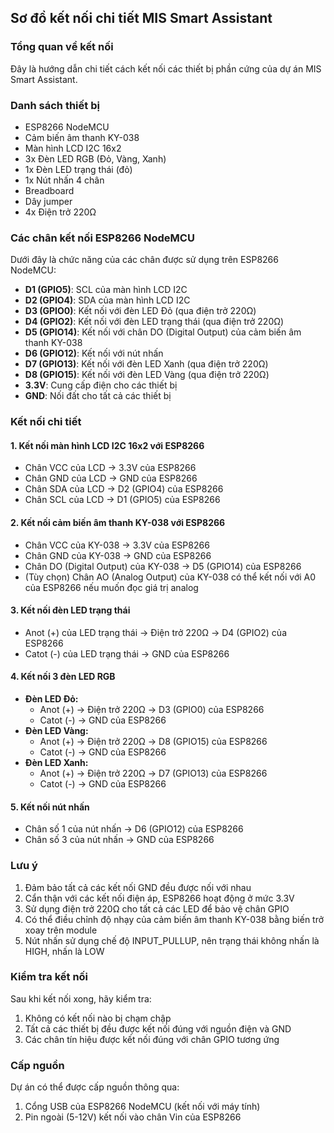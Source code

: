 ## Sơ đồ kết nối chi tiết MIS Smart Assistant

### Tổng quan về kết nối
Đây là hướng dẫn chi tiết cách kết nối các thiết bị phần cứng của dự án MIS Smart Assistant.

### Danh sách thiết bị
- ESP8266 NodeMCU
- Cảm biến âm thanh KY-038
- Màn hình LCD I2C 16x2
- 3x Đèn LED RGB (Đỏ, Vàng, Xanh)
- 1x Đèn LED trạng thái (đỏ)
- 1x Nút nhấn 4 chân
- Breadboard
- Dây jumper
- 4x Điện trở 220Ω

### Các chân kết nối ESP8266 NodeMCU
Dưới đây là chức năng của các chân được sử dụng trên ESP8266 NodeMCU:

- **D1 (GPIO5)**: SCL của màn hình LCD I2C
- **D2 (GPIO4)**: SDA của màn hình LCD I2C
- **D3 (GPIO0)**: Kết nối với đèn LED Đỏ (qua điện trở 220Ω)
- **D4 (GPIO2)**: Kết nối với đèn LED trạng thái (qua điện trở 220Ω)
- **D5 (GPIO14)**: Kết nối với chân DO (Digital Output) của cảm biến âm thanh KY-038
- **D6 (GPIO12)**: Kết nối với nút nhấn
- **D7 (GPIO13)**: Kết nối với đèn LED Xanh (qua điện trở 220Ω)
- **D8 (GPIO15)**: Kết nối với đèn LED Vàng (qua điện trở 220Ω)
- **3.3V**: Cung cấp điện cho các thiết bị
- **GND**: Nối đất cho tất cả các thiết bị

### Kết nối chi tiết

#### 1. Kết nối màn hình LCD I2C 16x2 với ESP8266
- Chân VCC của LCD → 3.3V của ESP8266
- Chân GND của LCD → GND của ESP8266
- Chân SDA của LCD → D2 (GPIO4) của ESP8266
- Chân SCL của LCD → D1 (GPIO5) của ESP8266

#### 2. Kết nối cảm biến âm thanh KY-038 với ESP8266
- Chân VCC của KY-038 → 3.3V của ESP8266
- Chân GND của KY-038 → GND của ESP8266
- Chân DO (Digital Output) của KY-038 → D5 (GPIO14) của ESP8266
- (Tùy chọn) Chân AO (Analog Output) của KY-038 có thể kết nối với A0 của ESP8266 nếu muốn đọc giá trị analog

#### 3. Kết nối đèn LED trạng thái
- Anot (+) của LED trạng thái → Điện trở 220Ω → D4 (GPIO2) của ESP8266
- Catot (-) của LED trạng thái → GND của ESP8266

#### 4. Kết nối 3 đèn LED RGB
- **Đèn LED Đỏ:**
  - Anot (+) → Điện trở 220Ω → D3 (GPIO0) của ESP8266
  - Catot (-) → GND của ESP8266
- **Đèn LED Vàng:**
  - Anot (+) → Điện trở 220Ω → D8 (GPIO15) của ESP8266
  - Catot (-) → GND của ESP8266
- **Đèn LED Xanh:**
  - Anot (+) → Điện trở 220Ω → D7 (GPIO13) của ESP8266
  - Catot (-) → GND của ESP8266

#### 5. Kết nối nút nhấn
- Chân số 1 của nút nhấn → D6 (GPIO12) của ESP8266
- Chân số 3 của nút nhấn → GND của ESP8266

### Lưu ý
1. Đảm bảo tất cả các kết nối GND đều được nối với nhau
2. Cẩn thận với các kết nối điện áp, ESP8266 hoạt động ở mức 3.3V
3. Sử dụng điện trở 220Ω cho tất cả các LED để bảo vệ chân GPIO
4. Có thể điều chỉnh độ nhạy của cảm biến âm thanh KY-038 bằng biến trở xoay trên module
5. Nút nhấn sử dụng chế độ INPUT_PULLUP, nên trạng thái không nhấn là HIGH, nhấn là LOW

### Kiểm tra kết nối
Sau khi kết nối xong, hãy kiểm tra:
1. Không có kết nối nào bị chạm chập
2. Tất cả các thiết bị đều được kết nối đúng với nguồn điện và GND
3. Các chân tín hiệu được kết nối đúng với chân GPIO tương ứng

### Cấp nguồn
Dự án có thể được cấp nguồn thông qua:
1. Cổng USB của ESP8266 NodeMCU (kết nối với máy tính)
2. Pin ngoài (5-12V) kết nối vào chân Vin của ESP8266